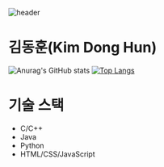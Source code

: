 ![header](https://capsule-render.vercel.app/api?type=wave&color=auto&height=300&section=header&text=Hi%20There!&fontSize=90)
# 김동훈(Kim Dong Hun)
![Anurag's GitHub stats](https://github-readme-stats.vercel.app/api?username=GitDongHun&show_icons=true&theme=radical)
[![Top Langs](https://github-readme-stats.vercel.app/api/top-langs/?username=GitDongHun&layout=compact&theme=radical)](https://github.com/GitDongHun/githubreadme-stats)

# 기술 스택
- C/C++
- Java
- Python
- HTML/CSS/JavaScript


<!--
**GitDongHun/GitDongHun** is a ✨ _special_ ✨ repository because its `README.md` (this file) appears on your GitHub profile.

Here are some ideas to get you started:

- 🔭 I’m currently working on ...
- 🌱 I’m currently learning ...
- 👯 I’m looking to collaborate on ...
- 🤔 I’m looking for help with ...
- 💬 Ask me about ...
- 📫 How to reach me: ...
- 😄 Pronouns: ...
- ⚡ Fun fact: ...
-->
